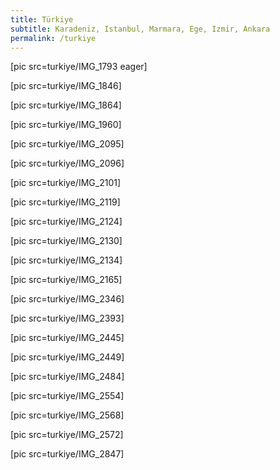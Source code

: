 ```yaml
---
title: Türkiye
subtitle: Karadeniz, Istanbul, Marmara, Ege, Izmir, Ankara
permalink: /turkiye
---
```


[pic src=turkiye/IMG_1793 eager]

[pic src=turkiye/IMG_1846]

[pic src=turkiye/IMG_1864]

[pic src=turkiye/IMG_1960]

[pic src=turkiye/IMG_2095]

[pic src=turkiye/IMG_2096]

[pic src=turkiye/IMG_2101]

[pic src=turkiye/IMG_2119]

[pic src=turkiye/IMG_2124]

[pic src=turkiye/IMG_2130]

[pic src=turkiye/IMG_2134]

[pic src=turkiye/IMG_2165]

[pic src=turkiye/IMG_2346]

[pic src=turkiye/IMG_2393]

[pic src=turkiye/IMG_2445]

[pic src=turkiye/IMG_2449]

[pic src=turkiye/IMG_2484]

[pic src=turkiye/IMG_2554]

[pic src=turkiye/IMG_2568]

[pic src=turkiye/IMG_2572]

[pic src=turkiye/IMG_2847]
